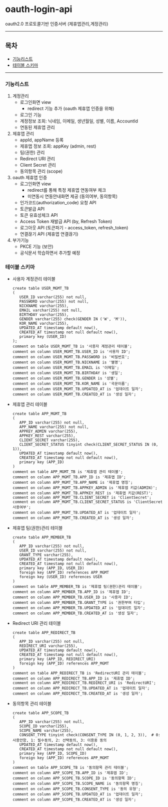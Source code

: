 # oauth-login-api
oauth2.0 프로토콜기반 인증서버 (제휴앱관리,계정관리)

---

## 목차

 * [기능리스트](#기능리스트)
 * [테이블 스키마](#테이블&nbsp;스키마)

---

### 기능리스트

1. 계정관리
   * 로그인화면 view
     * redirect 기능 추가 (oauth 제휴앱 인증을 위해)
   * 로그인 기능
   * 계정정보 조회: 닉네임, 이메일, 생년월일, 성별, 이름, AccountId
   * 연동된 제휴앱 관리
2. 제휴앱 관리
   * appId, appName 등록
   * 제휴앱 정보 조회: appKey (admin, rest)
   * 팀(권한) 관리
   * Redirect URI 관리
   * Client Secret 관리
   * 동의항목 관리 (scope)
3. oauth 제휴앱 인증
   * 로그인화면 view
     * redirect를 통해 특정 제휴앱 연동여부 체크
     * 미연동시 연동안내화면 제공 (동의여부, 동의항목)
   * 인가코드(authorization_code) 요청 API
   * 토큰발급 API
   * 토큰 유효성체크 API
   * Access Token 재발급 API (by, Refresh Token)
   * 로그아웃 API (토큰파기 - access_token, refresh_token)
   * 연결끊기 API (제휴앱 연결끊기)
4. 부가기능
   * PKCE 기능 (보안)
   * 공식문서 학습하면서 추가할 예정


### 테이블&nbsp;스키마

 * 사용자 계정관리 테이블
   ```
   create table USER_MGMT_TB
   (
      USER_ID varchar(255) not null,
      PASSWORD varchar(255) not null,
      NICKNAME varchar(255),
      EMAIL varchar(255) not null,
      BIRTHDAY varchar(255),
      GENDER varchar(255) check(GENDER IN ('W', 'M')),
      KOR_NAME varchar(255),
      UPDATED_AT timestamp default now(),
      CREATED_AT timestamp not null default now(),
      primary key (USER_ID)
   );
   comment on table USER_MGMT_TB is '사용자 계정관리 테이블';
   comment on column USER_MGMT_TB.USER_ID is '사용자 ID';
   comment on column USER_MGMT_TB.PASSWORD is '비밀번호';
   comment on column USER_MGMT_TB.NICKNAME is '별명';
   comment on column USER_MGMT_TB.EMAIL is '이메일';
   comment on column USER_MGMT_TB.BIRTHDAY is '생일';
   comment on column USER_MGMT_TB.GENDER is '성별';
   comment on column USER_MGMT_TB.KOR_NAME is '국문이름';
   comment on column USER_MGMT_TB.UPDATED_AT is '업데이트 일자';
   comment on column USER_MGMT_TB.CREATED_AT is '생성 일자';
   ```
 
 * 제휴앱 관리 테이블
   ```
   create table APP_MGMT_TB
   (
      APP_ID varchar(255) not null,
      APP_NAME varchar(255) not null,
      APPKEY_ADMIN varchar(255),
      APPKEY_REST varchar(255),
      CLIENT_SECRET varchar(255),
      CLIENT_SECRET_STATUS tinyint check(CLIENT_SECRET_STATUS IN (0, 1)),
      UPDATED_AT timestamp default now(),
      CREATED_AT timestamp not null default now(),
      primary key (APP_ID)
   )
   comment on table APP_MGMT_TB is '제휴앱 관리 테이블';
   comment on column APP_MGMT_TB.APP_ID is '제휴앱 ID';
   comment on column APP_MGMT_TB.APP_NAME is '제휴앱 명칭';
   comment on column APP_MGMT_TB.APPKEY_ADMIN is '제휴앱 키값(ADMIN)';
   comment on column APP_MGMT_TB.APPKEY_REST is '제휴앱 키값(REST)';
   comment on column APP_MGMT_TB.CLIENT_SECRET is 'ClientSecret';
   comment on column APP_MGMT_TB.CLIENT_SECRET_STATUS is 'ClientSecret 사용여부';
   comment on column APP_MGMT_TB.UPDATED_AT is '업데이트 일자';
   comment on column APP_MGMT_TB.CREATED_AT is '생성 일자';
   ```
 
 * 제휴앱 팀(권한)관리 테이블
   ```
   create table APP_MEMBER_TB
   (
      APP_ID varchar(255) not null,
      USER_ID varchar(255) not null,
      GRANT_TYPE varchar(255),
      UPDATED_AT timestamp default now(),
      CREATED_AT timestamp not null default now(),
      primary key (APP_ID, USER_ID)
      foreign key (APP_ID) references APP_MGMT
      foreign key (USER_ID) references USER
   )
   comment on table APP_MEMBER_TB is '제휴앱 팀(권한)관리 테이블';
   comment on column APP_MEMBER_TB.APP_ID is '제휴앱 ID';
   comment on column APP_MEMBER_TB.USER_ID is '사용자 ID';
   comment on column APP_MEMBER_TB.GRANT_TYPE is '권한부여 타입';
   comment on column APP_MEMBER_TB.UPDATED_AT is '업데이트 일자';
   comment on column APP_MEMBER_TB.CREATED_AT is '생성 일자';
   ```

 * Redirect URI 관리 테이블
   ```
   create table APP_REDIRECT_TB
   (
      APP_ID varchar(255) not null,
      REDIRECT_URI varchar(255),
      UPDATED_AT timestamp default now(),
      CREATED_AT timestamp not null default now(),
      primary key (APP_ID, REDIRECT_URI)
      foreign key (APP_ID) references APP_MGMT
   )
   comment on table APP_REDIRECT_TB is 'RedirectURI 관리 테이블';
   comment on column APP_REDIRECT_TB.APP_ID is '제휴앱 ID';
   comment on column APP_REDIRECT_TB.REDIRECT_URI is 'RedirectURI';
   comment on column APP_REDIRECT_TB.UPDATED_AT is '업데이트 일자';
   comment on column APP_REDIRECT_TB.CREATED_AT is '생성 일자';
   ```
  
 * 동의항목 관리 테이블
   ```
   create table APP_SCOPE_TB
   (
      APP_ID varchar(255) not null,
      SCOPE_ID varchar(255),
      SCOPE_NAME varchar(255),
      CONSENT_TYPE tinyint check(CONSENT_TYPE IN (0, 1, 2, 3)),  # 0: 사용안함, 1: 필수동의, 2: 선택동의, 3: 이용중 동의
      UPDATED_AT timestamp default now(),
      CREATED_AT timestamp not null default now(),
      primary key (APP_ID, SCOPE_ID)
      foreign key (APP_ID) references APP_MGMT
   )
   comment on table APP_SCOPE_TB is '동의항목 관리 테이블';
   comment on column APP_SCOPE_TB.APP_ID is '제휴앱 ID';
   comment on column APP_SCOPE_TB.SCOPE_ID is '동의항목 ID';
   comment on column APP_SCOPE_TB.SCOPE_NAME is '동의항목 명칭';
   comment on column APP_SCOPE_TB.CONSENT_TYPE is '동의 유형';
   comment on column APP_SCOPE_TB.UPDATED_AT is '업데이트 일자';
   comment on column APP_SCOPE_TB.CREATED_AT is '생성 일자';
   ```
 